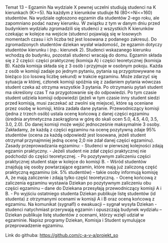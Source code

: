 Temat 13 – Egzamin
Na wydziale X pewnej uczelni studiują studenci na K kierunkach (K>=5). Na każdym z kierunków
studiuje Ni (80<=Ni<=160) studentów.
Na wydziale ogłoszono egzamin dla studentów 2-ego roku, ale zapomniano podać nazwy kierunku.
W związku z tym w danym dniu przed budynkiem wydziału zgromadzili się studenci z wszystkich K
kierunków czekając w kolejce na wejście (studenci pojawiają się w losowych momentach czasu i ich
liczba też jest losowana z podanego zakresu). Do zgromadzonych studentów dziekan wysłał
wiadomość, że egzamin dotyczy studentów kierunku i (np.: kierunek 2). Studenci wskazanego
kierunku wchodzą do budynku, pozostali studenci wracają do domu.
Egzamin składa się z 2 części: części praktycznej (komisja A) i części teoretycznej (komisja B). Każda
komisja składa się z 3 osób i przyjmuje w osobnym pokoju. Każda z osób w komisji zadaje po jednym
pytaniu, pytania są przygotowywane na bieżąco (co losową liczbę sekund) w trakcie egzaminu. Może
zdarzyć się sytuacja w której, członek komisji spóźnia się z zadaniem pytania wówczas student czeka
aż otrzyma wszystkie 3 pytania. Po otrzymaniu pytań student ma określony czas T na przygotowanie
się do odpowiedzi. Po tym czasie student udziela komisji odpowiedzi (jeżeli w tym czasie inny student
siedzi przed komisją, musi zaczekać aż zwolni się miejsce), które są oceniane przez osobę w komisji,
która zadała dane pytanie. Przewodniczący komisji (jedna z trzech osób) ustala ocenę końcową z
danej części egzaminu (średnia arytmetyczna zaokrąglona w górę do skali ocen 5.0, 4.5, 4.0, 3.5,
3.0, 2.0).
Do danej komisji może wejść jednocześnie maksymalnie 3 osoby. Zakładamy, że każdą z części
egzaminu na ocenę pozytywną zdaje 95% studentów (ocena za każdą odpowiedź jest losowana,
jeżeli student otrzymał przynajmniej jedną ocenę 2,0 nie zdał danej części egzaminu).
Zasady przeprowadzania egzaminu:
	- Studenci w pierwszej kolejności zdają egzamin praktyczny.
	- Jeżeli student nie zdał części praktycznej nie podchodzi do części teoretycznej.
	- Po pozytywnym zaliczeniu części praktycznej student staje w kolejce do komisji B.
	- Wśród studentów znajdują się osoby powtarzające egzamin, które mają już zaliczoną część
	praktyczną egzaminu (ok. 5% studentów) – takie osoby informują komisję A, że mają
	zaliczenie i zdają tylko część teoretyczną.
	- Ocenę końcową z zaliczenia egzaminu wystawia Dziekan po pozytywnym zaliczeniu obu
	części egzaminu – dane do Dziekana przesyłają przewodniczący komisji A i B.
	- Po wyjściu ostatniego studenta Dziekan publikuje listę studentów (id studenta) z otrzymanymi
	ocenami w komisji A i B oraz oceną końcową z egzaminu.
Na komunikat (sygnał1) o ewakuacji – sygnał wysyła Dziekan - studenci natychmiast przerywają
egzamin i opuszczają budynek wydziału – Dziekan publikuje listę studentów z ocenami, którzy wzięli
udział w egzaminie.
Napisz programy Dziekan, Komisja i Student symulujące przeprowadzenie egzaminu.

Link do githuba: https://github.com/c-a-v-a/projekt_so